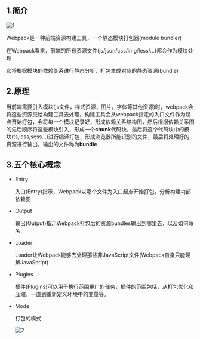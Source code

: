 ## 1.简介

![1](https://hjc0930.oss-cn-hangzhou.aliyuncs.com/webpack.png)

Webpack是一种前端资源构建工具，一个静态模块打包器(module bundler)

在Webpack看来，前端的所有资源文件(js/json/css/img/less/...)都会作为模块处理

它将根据模块的依赖关系进行静态分析，打包生成对应的静态资源(bundle)

## 2.原理

当前端需要引入模块(js文件，样式资源，图片，字体等其他资源)时，webpack会将这些资源交给构建工具去处理，构建工具会从webpack指定的入口文件作为起点开始打包，会将每一个模块记录好，形成依赖关系结构图，然后根据依赖关系图的先后顺序将这些模块引入，形成一个**chunk**代码块，最后将这个代码块中的模块(ts,less,scss...)进行编译打包，形成浏览器所能识别的文件，最后将处理好的资源进行输出，输出的文件称为**bundle**

## 3.五个核心概念

- Entry

  入口(Entry)指示，Webpack以哪个文件为入口起点开始打包，分析构建内部依赖图

- Output

  输出(Output)指示Webpack打包后的资源bundles输出到哪里去，以及如何命名

- Loader

  Loader让Webpack能够去处理那些非JavaScript文件(Webpack自身只能理解JavaScript)

- Plugins

  插件(Plugins)可以用于执行范围更广的任务，插件的范围包括，从打包优化和压缩，一直到重新定义环境中的变量等。

- Mode

  打包的模式
  
  ![2](https://hjc0930.oss-cn-hangzhou.aliyuncs.com/modal.png)